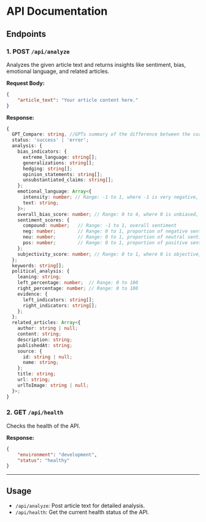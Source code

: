 # API Documentation

## Endpoints

### 1. **POST** `/api/analyze`

Analyzes the given article text and returns insights like sentiment, bias, emotional language, and related articles.

**Request Body:**
```json
{
    "article_text": "Your article content here."
}
```

**Response:**
```typescript
{
  GPT_Compare: string, //GPTs summary of the difference between the current article and related articles
  status: 'success' | 'error';
  analysis: {
    bias_indicators: {
      extreme_language: string[];
      generalizations: string[];
      hedging: string[];
      opinion_statements: string[];
      unsubstantiated_claims: string[];
    };
    emotional_language: Array<{
      intensity: number; // Range: -1 to 1, where -1 is very negative, 1 is very positive
      text: string;
    }>;
    overall_bias_score: number; // Range: 0 to 4, where 0 is unbiased, 4 is extremely biased
    sentiment_scores: {
      compound: number;   // Range: -1 to 1, overall sentiment
      neg: number;        // Range: 0 to 1, proportion of negative sentiment
      neu: number;        // Range: 0 to 1, proportion of neutral sentiment
      pos: number;        // Range: 0 to 1, proportion of positive sentiment
    };
    subjectivity_score: number; // Range: 0 to 1, where 0 is objective, 1 is subjective
  };
  keywords: string[];
  political_analysis: {
    leaning: string;
    left_percentage: number;  // Range: 0 to 100
    right_percentage: number; // Range: 0 to 100
    evidence: {
      left_indicators: string[];
      right_indicators: string[];
    };
  };
  related_articles: Array<{
    author: string | null;
    content: string;
    description: string;
    publishedAt: string;
    source: {
      id: string | null;
      name: string;
    };
    title: string;
    url: string;
    urlToImage: string | null;
  }>;
}
```

### 2. **GET** `/api/health`

Checks the health of the API.

**Response:**
```json
{
    "environment": "development",
    "status": "healthy"
}
```

---

## Usage

- `/api/analyze`: Post article text for detailed analysis.
- `/api/health`: Get the current health status of the API.